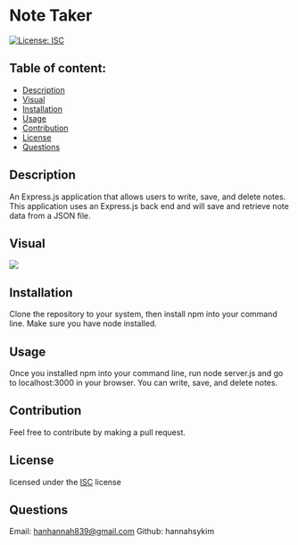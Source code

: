 
  # Note Taker

  [![License: ISC](https://img.shields.io/badge/License-ISC-blue.svg)](https://opensource.org/licenses/ISC)

  ## Table of content: 
  - [Description](#description)
  - [Visual](#visual)
  - [Installation](#installation)
  - [Usage](#usage)
  - [Contribution](#contribution)
  - [License](#license)
  - [Questions](#questions)

  ## Description <a id="description"></a>
  An Express.js application that allows users to write, save, and delete notes. This application uses an Express.js back end and will save and retrieve note data from a JSON file.


  ## Visual <a id="visual"></a>
 ![](../Assets/Screen%20Shot%202022-12-17%20at%2012.22.57%20PM.png)

  ## Installation <a id="installation"></a>
  Clone the repository to your system, then install npm into your command line. Make sure you have node installed.

  ## Usage <a id="usage"></a>
  Once you installed npm into your command line, run node server.js and go to localhost:3000 in your browser. You can write, save, and delete notes.

  ## Contribution <a id="contribution"></a>
  Feel free to contribute by making a pull request.
  ## License <a id="license"></a>
  licensed under the [ISC](https://opensource.org/licenses/ISC) license
  ## Questions <a id="questions"></a>
  Email: hanhannah839@gmail.com
  Github: hannahsykim
  